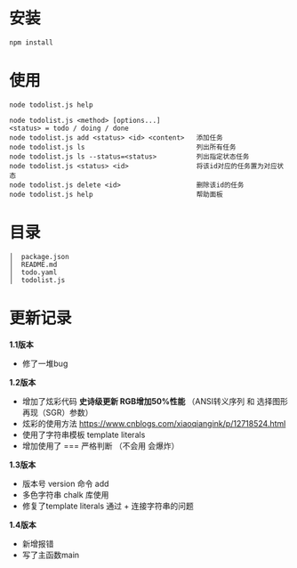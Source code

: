 <!--
 * @Author: your name
 * @Date: 2021-10-21 11:31:17
 * @LastEditTime: 2021-10-24 12:06:59
 * @LastEditors: Please set LastEditors
 * @Description: In User Settings Edit
 * @FilePath: \pratice\XiangYang_Todo_List\README.md
-->
# 安装
	npm install
# 使用
	node todolist.js help

	node todolist.js <method> [options...]                     
	<status> = todo / doing / done                              
	node todolist.js add <status> <id> <content>   添加任务
	node todolist.js ls                            列出所有任务
	node todolist.js ls --status=<status>          列出指定状态任务
	node todolist.js <status> <id>                 将该id对应的任务置为对应状态
	node todolist.js delete <id>                   删除该id的任务
	node todolist.js help                          帮助面板

# 目录
	│  package.json
	│  README.md
	│  todo.yaml
	│  todolist.js


# 更新记录
**1.1版本**
- 修了一堆bug

**1.2版本**
- 增加了炫彩代码 **史诗级更新 RGB增加50%性能** （ANSI转义序列 和 选择图形再现（SGR）参数）
- 炫彩的使用方法 https://www.cnblogs.com/xiaoqiangink/p/12718524.html
- 使用了字符串模板 template literals
- 增加使用了 === 严格判断 （不会用 会爆炸）

**1.3版本**
- 版本号 version 命令 add
- 多色字符串 chalk 库使用
- 修复了template literals 通过 + 连接字符串的问题

**1.4版本**
- 新增报错
- 写了主函数main
